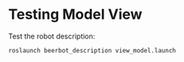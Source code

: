 # Testing Model View

Test the robot description:

    roslaunch beerbot_description view_model.launch

